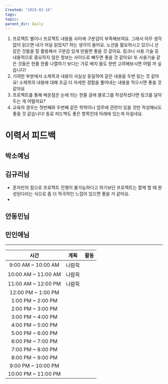 ```yaml
---
Created: "2024-02-16"
tags: 
topic: 
parent_dir: Daily
---
```

1. 프로젝트 별이나 프로젝트 내용들 사이에 구분감이 부족해보여요. 그래서 아무 생각없이 읽으면 내가 어딜 읽었지? 하는 생각이 들어요. 노션을 활요하시고 있으니 선 같은 것들을 잘 활용해서 구분감 있게 만들면 좋을 것 같아요. 링크나 사용 기술 등 내용적으로 중요하지 않은 정보는 사이드로 빼두면 좋을 것 같아요! 또 사용기술 같은 것들은 한줄 한줄 나열하기 보다는 가로 배치 들도 한번 고려해보시면 어떨 까 싶습니다!
2. 기여한 부분에서 소제목과 내용이 사실상 동일하여 같은 내용을 두번 읽는 것 같아요! 소제목의 내용에 대해 조금 더 자세한 경험을 풀어내는 내용을 적으시면 좋을 것 같아요
3. 프로젝트를 통해 배운점은 눈에 띄는 한줄 글에 블로그를 작성하셨다면 링크를 달아두는 게 어떨까요?
4. 교육의 경우는 첫번째와 두번째 같은 학력이나 업무에 관련이 있을 것만 작성해놔도 좋을 것 같습니다! 동료 피드백도 좋은 항목인데 아래에 있는게 아쉽네요.

# 이력서 피드백
## 박소예님

## 김규리님
- 혼자만의 힘으로 프로젝트 진행이 불가능하다고 하기보단 프로젝트는 함께 할 때 완성된다라는 식으로 좀 더 적극적인 느낌이 있으면 좋을 거 같아요.
- 
## 안동민님
## 민인애님


---  

| 시간 | 계획 | 활동 |
| :--: | :--: | ---- |
| 9:00 AM ~ 10:00 AM | 나람쥑 |  |
| 10:00 AM ~ 11:00 AM | 나람쥑 |  |
| 11:00 AM ~ 12:00 PM | 나람쥑 |  |
| 12:00 PM ~ 1:00 PM |  |  |
| 1:00 PM ~ 2:00 PM |  |  |
| 2:00 PM ~ 3:00 PM |  |  |
| 3:00 PM ~ 4:00 PM |  |  |
| 4:00 PM ~ 5:00 PM |  |  |
| 5:00 PM ~ 6:00 PM |  |  |
| 6:00 PM ~ 7:00 PM |  |  |
| 7:00 PM ~ 8:00 PM |  |  |
| 8:00 PM ~ 9:00 PM |  |  |
| 9:00 PM ~ 10:00 PM |  |  |
| 10:00 PM ~ 11:00 PM |  |  |

